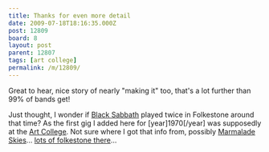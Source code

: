 ```yaml
---
title: Thanks for even more detail
date: 2009-07-18T18:16:35.000Z
post: 12809
board: 8
layout: post
parent: 12807
tags: [art college]
permalink: /m/12809/
---
```

Great to hear, nice story of nearly "making it" too, that's a lot further than 99% of bands get!

Just thought, I wonder if <a href="/wiki/black+sabbath">Black Sabbath</a> played twice in Folkestone around that time? As the first gig I added here for [year]1970[/year] was supposedly at the <a href="/wiki/art+college">Art College</a>. Not sure where I got that info from, possibly <a href="http://www.marmalade-skies.co.uk/">Marmalade Skies</a>... <a href="http://www.google.com/custom?cof=T%3Ablack%3BLW%3A550%3BALC%3Ablue%3BL%3Ahttp%3A%2F%2Fwww.marmalade-skies.co.uk%2Fmslogo.gif%3BLC%3Ablue%3BLH%3A146%3BAH%3Acenter%3BVLC%3Ablue%3BGL%3A0%3BS%3Ahttp%3A%2F%2Fwww.marmalade-skies.co.uk%3BAWFID%3Ac8a7ebacc522c35a%3B&domains=www.marmalade-skies.co.uk&q=folkestone&sa=Google+Search&sitesearch=www.marmalade-skies.co.uk">lots of folkestone there</a>...
